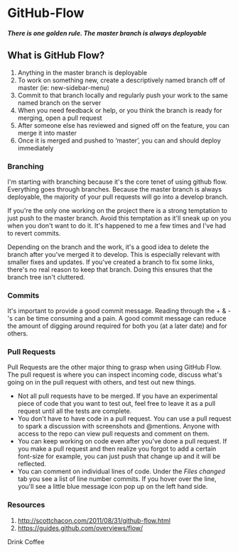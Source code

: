 GitHub-Flow
===========

##### There is one golden rule. The master branch is *always* deployable

## What is GitHub Flow?

1. Anything in the master branch is deployable
2. To work on something new, create a descriptively named branch off of master (ie: new-sidebar-menu)
3. Commit to that branch locally and regularly push your work to the same named branch on the server
4. When you need feedback or help, or you think the branch is ready for merging, open a pull request
5. After someone else has reviewed and signed off on the feature, you can merge it into master
6. Once it is merged and pushed to ‘master’, you can and should deploy immediately

### Branching

I'm starting with branching because it's the core tenet of using github flow. Everything goes through branches. Because the master branch is always deployable, the majority of your pull requests will go into a develop branch.  

If you're the only one working on the project there is a strong temptation to just push to the master branch. Avoid this temptation as it'll sneak up on you when you don't want to do it. It's happened to me a few times and I've had to revert commits.

Depending on the branch and the work, it's a good idea to delete the branch after you've merged it to develop. This is especially relevant with smaller fixes and updates. If you've created a branch to fix some links, there's no real reason to keep that branch. Doing this ensures that the branch tree isn't cluttered.

### Commits

It's important to provide a good commit message. Reading through the + & -'s can be time consuming and a pain. A good commit message can reduce the amount of digging around required for both you (at a later date) and for others.

### Pull Requests

Pull Requests are the other major thing to grasp when using GitHub Flow. The pull request is where you can inspect incoming code, discuss what's going on in the pull request with others, and test out new things.

* Not all pull requests have to be merged. If you have an experimental piece of code that you want to test out, feel free to leave it as a pull request until all the tests are complete.
* You don't have to have code in a pull request. You can use a pull request to spark a discussion with screenshots and @mentions. Anyone with access to the repo can view pull requests and comment on them.
* You can keep working on code even after you've done a pull request. If you make a pull request and then realize you forgot to add a certain font-size for example, you can just push that change up and it will be reflected.
* You can comment on individual lines of code. Under the *Files changed* tab you see a list of line number commits. If you hover over the line, you'll see a little blue message icon pop up on the left hand side.

### Resources

1. http://scottchacon.com/2011/08/31/github-flow.html
2. https://guides.github.com/overviews/flow/

Drink Coffee
